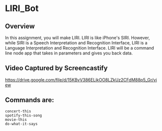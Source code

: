 # LIRI_Bot

## Overview

In this assignment, you will make LIRI. LIRI is like iPhone's SIRI. However, while SIRI is a Speech Interpretation and Recognition Interface, LIRI is a Language Interpretation and Recognition Interface. LIRI will be a command line node app that takes in parameters and gives you back data.




## Video Captured by Screencastify

https://drive.google.com/file/d/15KBvV386ELikOO8LZkUz2CFdM88p5_Gr/view


## Commands are:

```
concert-this
spotify-this-song
movie-this
do-what-it-says
```




